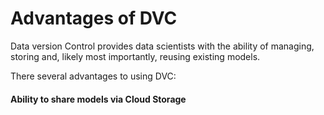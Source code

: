 # Advantages of DVC

Data version Control provides data scientists with the ability of managing, storing and, likely most importantly, reusing existing models. 

There several advantages to using DVC: 

#### Ability to share models via Cloud Storage



